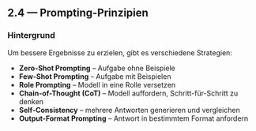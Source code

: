 ## 2.4 — Prompting-Prinzipien

### Hintergrund

Um bessere Ergebnisse zu erzielen, gibt es verschiedene Strategien:

- **Zero-Shot Prompting** – Aufgabe ohne Beispiele
- **Few-Shot Prompting** – Aufgabe mit Beispielen
- **Role Prompting** – Modell in eine Rolle versetzen
- **Chain-of-Thought (CoT)** – Modell auffordern, Schritt-für-Schritt zu denken
- **Self-Consistency** – mehrere Antworten generieren und vergleichen
- **Output-Format Prompting** – Antwort in bestimmtem Format anfordern
